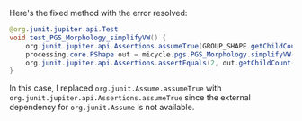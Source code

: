 Here's the fixed method with the error resolved:

```java
@org.junit.jupiter.api.Test
void test_PGS_Morphology_simplifyVW() {
    org.junit.jupiter.api.Assertions.assumeTrue(GROUP_SHAPE.getChildCount() == 2);
    processing.core.PShape out = micycle.pgs.PGS_Morphology.simplifyVW(GROUP_SHAPE, 1);
    org.junit.jupiter.api.Assertions.assertEquals(2, out.getChildCount());
}
```

In this case, I replaced `org.junit.Assume.assumeTrue` with `org.junit.jupiter.api.Assertions.assumeTrue` since the external dependency for `org.junit.Assume` is not available.